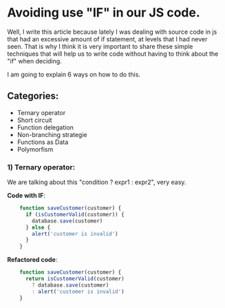 # Avoiding use "IF" in our JS code.
Well, I write this article because lately I was dealing with source code in js that had an excessive amount of if statement,
at levels that I had never seen. That is why I think it is very important to share these simple techniques that will help us to write code without having to think about the "if" when deciding.

I am going to explain 6 ways on how to do this.

## Categories:
- Ternary operator
- Short circuit
- Function delegation
- Non-branching strategie
- Functions as Data
- Polymorfism


### 1) Ternary operator:
We are talking about this "condition ? expr1 : expr2", very easy.

**Code with IF**:
```javascript
	function saveCustomer(customer) {
	  if (isCustomerValid(customer)) {
	    database.save(customer)
	  } else {
	    alert('customer is invalid')
	  }
	}
```

**Refactored code**:
```javascript
	function saveCustomer(customer) {
	  return isCustomerValid(customer)
	    ? database.save(customer)
	    : alert('customer is invalid')
	}
```
